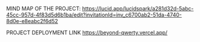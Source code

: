 MIND MAP OF THE PROJECT:
https://lucid.app/lucidspark/a281d32d-5abc-45cc-957d-4f83d5d6b1ba/edit?invitationId=inv_c6700ab2-51da-4740-8d0e-e8eabc2f6d52



PROJECT DEPLOYMENT LINK
https://beyond-qwerty.vercel.app/
